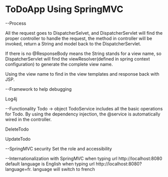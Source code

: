 # ToDoApp Using SpringMVC 

--Process

All the request goes to DispatcherSelvet, and DispatcherServlet will find the proper controller to handle the request, the method in controller will be invoked, return a String and model back to the DispatcherServlet.

If there is no @ResponseBody means the String stands for a view name, so DispatcherServlet will find the viewResolver(defined in spring context configuration) to generate the complete view name.

Using the view name to find in the view templates and response back with JSP.

--Framework to help debugging

Log4j

--Functionality
Todo -> object
TodoService includes all the basic operations for Todo. By using the dependency injection, the @service is automatically wired in the controller.

DeleteTodo

UpdateTodo

--SpringMVC security
Set the role and accessibility

--Internationalization with SpringMVC
when typing url  http://localhost:8080 default language is English
when typing url http://localhost:8080?language=fr. language will switch to french
